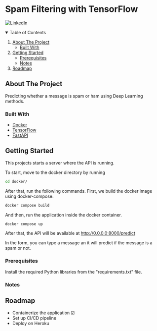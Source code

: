 # Spam Filtering with TensorFlow

[![LinkedIn][linkedin-shield]][linkedin-url]

<!-- TABLE OF CONTENTS -->
<details open="open">
  <summary>Table of Contents</summary>
  <ol>
    <li>
      <a href="#about-the-project">About The Project</a>
      <ul>
        <li><a href="#built-with">Built With</a></li>
      </ul>
    </li>
    <li>
      <a href="#getting-started">Getting Started</a>
      <ul>
        <li><a href="#prerequisites">Prerequisites</a></li>
        <li><a href="#notes">Notes</a></li>
      </ul>
    </li>
    <li><a href="#roadmap">Roadmap</a></li>
  </ol>
</details>

<!-- ABOUT THE PROJECT -->
## About The Project

Predicting whether a message is spam or ham using Deep Learning methods.


### Built With

* [Docker](https://www.docker.com/)
* [TensorFlow](https://www.tensorflow.org/)
* [FastAPI](https://fastapi.tiangolo.com/)


## Getting Started
This projects starts a server where the API is running.

To start, move to the docker directory by running

```Bash
cd docker/
```

After that, run the following commands. First, we build the docker image using docker-compose.
```Bash
docker compose build
```

And then, run the application inside the docker container.
```Bash
docker compose up
```

After that, the API will be available at http://0.0.0.0:8000/predict 

In the form, you can type a message an it will predict if the message is a spam or not.


### Prerequisites
Install the required Python libraries from the "requirements.txt" file.


### Notes


## Roadmap
<ul>
  <li>Containerize the application &#9745; </li>
  <li>Set up CI/CD pipeline</li>
  <li>Deploy on Heroku</li>
</ul>

[linkedin-shield]: https://img.shields.io/badge/-LinkedIn-white.svg?
[linkedin-url]: https://linkedin.com/in/stelios-giannikis